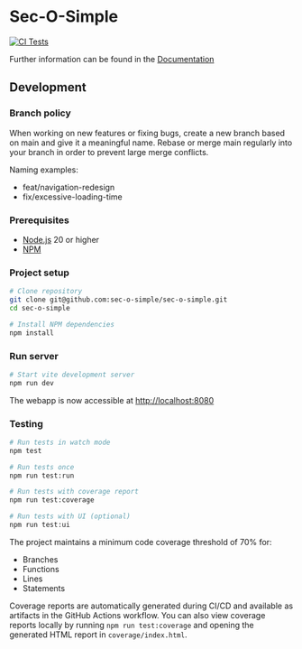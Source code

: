 # Sec-O-Simple

[![CI Tests](https://github.com/sec-o-simple/sec-o-simple/actions/workflows/ci-tests.yml/badge.svg)](https://github.com/sec-o-simple/sec-o-simple/actions/workflows/ci-tests.yml)

Further information can be found in the [Documentation](./docs)

## Development

### Branch policy

When working on new features or fixing bugs, create a new branch based on main
and give it a meaningful name. Rebase or merge main regularly into your branch
in order to prevent large merge conflicts.

Naming examples:

- feat/navigation-redesign
- fix/excessive-loading-time

### Prerequisites

- [Node.js](https://nodejs.org/) 20 or higher
- [NPM](https://www.npmjs.com/package/npm)

### Project setup

```sh
# Clone repository
git clone git@github.com:sec-o-simple/sec-o-simple.git
cd sec-o-simple

# Install NPM dependencies
npm install
```

### Run server

```sh
# Start vite development server
npm run dev
```

The webapp is now accessible at [http://localhost:8080](http://localhost:8080)

### Testing

```sh
# Run tests in watch mode
npm test

# Run tests once
npm run test:run

# Run tests with coverage report
npm run test:coverage

# Run tests with UI (optional)
npm run test:ui
```

The project maintains a minimum code coverage threshold of 70% for:
- Branches
- Functions  
- Lines
- Statements

Coverage reports are automatically generated during CI/CD and available as artifacts in the GitHub Actions workflow. You can also view coverage reports locally by running `npm run test:coverage` and opening the generated HTML report in `coverage/index.html`.
